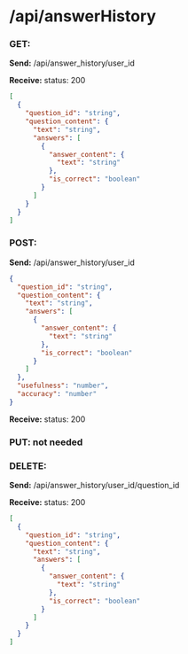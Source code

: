 # **/api/answerHistory**

<!-- ! ADD ROUTE DESCRIPTION HERE -->

### GET:

**Send:**
/api/answer_history/user_id

**Receive:** status: 200

```JSON
[
  {
    "question_id": "string",
    "question_content": {
      "text": "string",
      "answers": [
        {
          "answer_content": {
            "text": "string"
          },
          "is_correct": "boolean"
        }
      ]
    }
  }
]
```

### POST:

**Send:**
/api/answer_history/user_id

```JSON
{
  "question_id": "string",
  "question_content": {
    "text": "string",
    "answers": [
      {
        "answer_content": {
          "text": "string"
        },
        "is_correct": "boolean"
      }
    ]
  },
  "usefulness": "number",
  "accuracy": "number"
}
```

**Receive:** status: 200

### PUT: not needed

### DELETE:

**Send:**
/api/answer_history/user_id/question_id

**Receive:** status: 200

```JSON
[
  {
    "question_id": "string",
    "question_content": {
      "text": "string",
      "answers": [
        {
          "answer_content": {
            "text": "string"
          },
          "is_correct": "boolean"
        }
      ]
    }
  }
]
```
